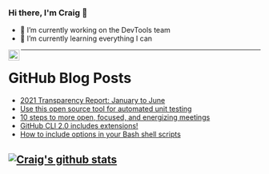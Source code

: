 ### Hi there, I'm Craig 👋

<!--
**CraigTeelFugro/CraigTeelFugro** is a ✨ _special_ ✨ repository because its `README.md` (this file) appears on your GitHub profile.

Here are some ideas to get you started:
-->

- 🔭 I’m currently working on the DevTools team
- 🌱 I’m currently learning everything I can

[<img align="left" alt="Craig Teel | LinkedIn" width="22px" src="https://cdn.jsdelivr.net/npm/simple-icons@v3/icons/linkedin.svg" />][linkedin]

---

# GitHub Blog Posts

<!-- BLOG-POST-LIST:START -->
- [2021 Transparency Report: January to June](https://github.blog/2021-08-25-2021-transparency-report-january-to-june/)
- [Use this open source tool for automated unit testing](https://opensource.com/article/21/8/tackle-test)
- [10 steps to more open, focused, and energizing meetings](https://opensource.com/open-organization/21/8/10-steps-better-meetings)
- [GitHub CLI 2.0 includes extensions!](https://github.blog/2021-08-24-github-cli-2-0-includes-extensions/)
- [How to include options in your Bash shell scripts](https://opensource.com/article/21/8/option-parsing-bash)
<!-- BLOG-POST-LIST:END -->

## [![Craig's github stats](https://github-readme-stats.vercel.app/api?username=craigteelfugro)](https://github.com/anuraghazra/github-readme-stats)


[linkedin]: https://linkedin.com/in/craig-teel-b8786771
